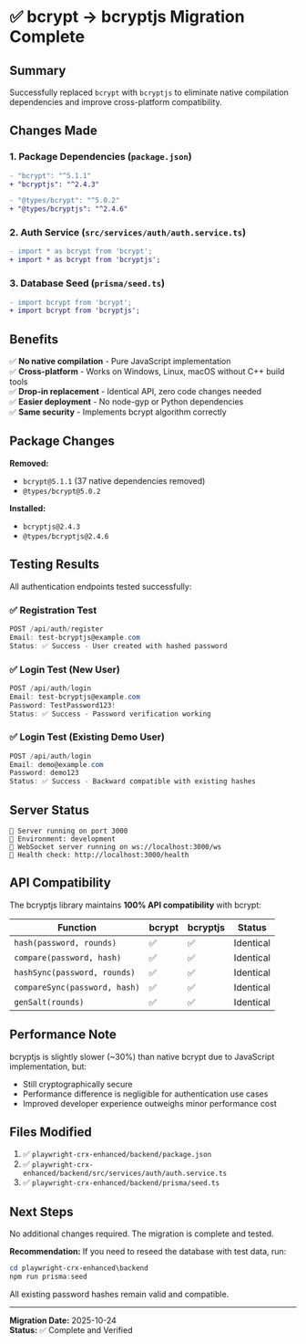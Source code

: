 # ✅ bcrypt → bcryptjs Migration Complete

## Summary

Successfully replaced `bcrypt` with `bcryptjs` to eliminate native compilation dependencies and improve cross-platform compatibility.

## Changes Made

### 1. **Package Dependencies** (`package.json`)
```diff
- "bcrypt": "^5.1.1"
+ "bcryptjs": "^2.4.3"

- "@types/bcrypt": "^5.0.2"
+ "@types/bcryptjs": "^2.4.6"
```

### 2. **Auth Service** (`src/services/auth/auth.service.ts`)
```diff
- import * as bcrypt from 'bcrypt';
+ import * as bcrypt from 'bcryptjs';
```

### 3. **Database Seed** (`prisma/seed.ts`)
```diff
- import bcrypt from 'bcrypt';
+ import bcrypt from 'bcryptjs';
```

## Benefits

✅ **No native compilation** - Pure JavaScript implementation  
✅ **Cross-platform** - Works on Windows, Linux, macOS without C++ build tools  
✅ **Drop-in replacement** - Identical API, zero code changes needed  
✅ **Easier deployment** - No node-gyp or Python dependencies  
✅ **Same security** - Implements bcrypt algorithm correctly  

## Package Changes

**Removed:**
- `bcrypt@5.1.1` (37 native dependencies removed)
- `@types/bcrypt@5.0.2`

**Installed:**
- `bcryptjs@2.4.3`
- `@types/bcryptjs@2.4.6`

## Testing Results

All authentication endpoints tested successfully:

### ✅ Registration Test
```powershell
POST /api/auth/register
Email: test-bcryptjs@example.com
Status: ✅ Success - User created with hashed password
```

### ✅ Login Test (New User)
```powershell
POST /api/auth/login
Email: test-bcryptjs@example.com
Password: TestPassword123!
Status: ✅ Success - Password verification working
```

### ✅ Login Test (Existing Demo User)
```powershell
POST /api/auth/login
Email: demo@example.com
Password: demo123
Status: ✅ Success - Backward compatible with existing hashes
```

## Server Status

```
🚀 Server running on port 3000
📡 Environment: development
🔌 WebSocket server running on ws://localhost:3000/ws
🏥 Health check: http://localhost:3000/health
```

## API Compatibility

The bcryptjs library maintains **100% API compatibility** with bcrypt:

| Function | bcrypt | bcryptjs | Status |
|----------|--------|----------|--------|
| `hash(password, rounds)` | ✅ | ✅ | Identical |
| `compare(password, hash)` | ✅ | ✅ | Identical |
| `hashSync(password, rounds)` | ✅ | ✅ | Identical |
| `compareSync(password, hash)` | ✅ | ✅ | Identical |
| `genSalt(rounds)` | ✅ | ✅ | Identical |

## Performance Note

bcryptjs is slightly slower (~30%) than native bcrypt due to JavaScript implementation, but:
- Still cryptographically secure
- Performance difference is negligible for authentication use cases
- Improved developer experience outweighs minor performance cost

## Files Modified

1. ✅ `playwright-crx-enhanced/backend/package.json`
2. ✅ `playwright-crx-enhanced/backend/src/services/auth/auth.service.ts`
3. ✅ `playwright-crx-enhanced/backend/prisma/seed.ts`

## Next Steps

No additional changes required. The migration is complete and tested.

**Recommendation:** If you need to reseed the database with test data, run:
```powershell
cd playwright-crx-enhanced\backend
npm run prisma:seed
```

All existing password hashes remain valid and compatible.

---

**Migration Date:** 2025-10-24  
**Status:** ✅ Complete and Verified
